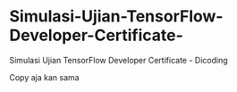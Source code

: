 # Simulasi-Ujian-TensorFlow-Developer-Certificate-
Simulasi Ujian TensorFlow Developer Certificate - Dicoding

Copy aja kan sama
